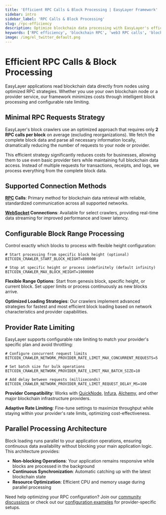 ```yaml
---
title: 'Efficient RPC Calls & Block Processing | EasyLayer Framework'
sidebar: intro
sidebar_label: 'RPC Calls & Block Processing'
slug: /rpc-efficiency
description: Optimize blockchain data processing with EasyLayer's efficient RPC strategy. Minimal requests per block, configurable rate limits, and parallel processing for cost-effective web3 integration with any provider.
keywords: ['RPC efficiency', 'blockchain RPC', 'web3 RPC calls', 'block processing', 'rate limiting', 'blockchain crawler', 'Node.js RPC', 'QuickNode integration', 'websocket blockchain', 'parallel block processing', 'cost optimization']
image: /img/el_twitter_default.png
---
```


# Efficient RPC Calls & Block Processing

EasyLayer applications read blockchain data directly from nodes using optimized RPC strategies. Whether you use your own blockchain node or a provider service, our framework minimizes costs through intelligent block processing and configurable rate limiting.

## Minimal RPC Requests Strategy

EasyLayer's block crawlers use an optimized approach that requires only **2 RPC calls per block** on average (excluding reorganizations). We fetch the complete block data and parse all necessary information locally, dramatically reducing the number of requests to your node or provider.

This efficient strategy significantly reduces costs for businesses, allowing them to use even basic provider tiers while maintaining full blockchain data access. Instead of multiple requests for transactions, receipts, and logs, we process everything from the complete block data.

## Supported Connection Methods

**[RPC](https://ethereum.org/en/developers/docs/apis/json-rpc/) Calls**: Primary method for blockchain data retrieval with reliable, standardized communication across all supported networks.

**[WebSocket](https://developer.mozilla.org/en-US/docs/Web/API/WebSockets_API) Connections**: Available for select crawlers, providing real-time data streaming for improved performance and lower latency.

## Configurable Block Range Processing

Control exactly which blocks to process with flexible height configuration:

```env
# Start processing from specific block height (optional)
BITCOIN_CRAWLER_START_BLOCK_HEIGHT=800000

# Stop at specific height or process indefinitely (default infinity)
BITCOIN_CRAWLER_MAX_BLOCK_HEIGHT=1000000
```

**Flexible Range Options**: Start from genesis block, specific height, or current block. Set upper limits or process continuously as new blocks arrive.

**Optimized Loading Strategies**: Our crawlers implement advanced strategies for fastest and most efficient block loading based on network characteristics and provider capabilities.

## Provider Rate Limiting

EasyLayer supports configurable rate limiting to match your provider's specific plan and avoid throttling:

```env
# Configure concurrent request limits
BITCOIN_CRAWLER_NETWORK_PROVIDER_RATE_LIMIT_MAX_CONCURRENT_REQUESTS=5

# Set batch size for bulk operations
BITCOIN_CRAWLER_NETWORK_PROVIDER_RATE_LIMIT_MAX_BATCH_SIZE=10

# Add delay between requests (milliseconds)
BITCOIN_CRAWLER_NETWORK_PROVIDER_RATE_LIMIT_REQUEST_DELAY_MS=100
```

**Provider Compatibility**: Works with [QuickNode](https://www.quicknode.com/), [Infura](https://infura.io/), [Alchemy](https://alchemy.com/), and other major blockchain infrastructure providers.

**Adaptive Rate Limiting**: Fine-tune settings to maximize throughput while staying within your provider's rate limits, optimizing cost-effectiveness.

## Parallel Processing Architecture

Block loading runs parallel to your application operations, ensuring continuous data availability without blocking your main application logic. This architecture provides:

- **Non-blocking Operations**: Your application remains responsive while blocks are processed in the background
- **Continuous Synchronization**: Automatic catching up with the latest blockchain state
- **Resource Optimization**: Efficient CPU and memory usage during parallel processing

Need help optimizing your RPC configuration? Join our [community discussions](https://github.com/EasyLayer/core/discussions) or check out our [configuration examples](https://easylayer.io/docs/examples) for provider-specific setups.
